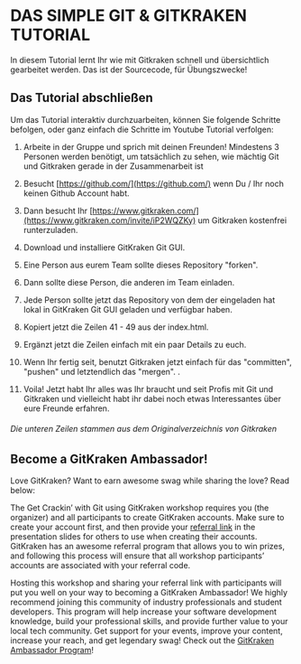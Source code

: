 # DAS SIMPLE GIT & GITKRAKEN TUTORIAL

In diesem Tutorial lernt Ihr wie mit Gitkraken schnell und übersichtlich gearbeitet werden. Das ist der Sourcecode, für Übungszwecke! 

## Das Tutorial abschließen

Um das Tutorial interaktiv durchzuarbeiten, können Sie folgende Schritte befolgen, oder ganz einfach die Schritte im Youtube Tutorial verfolgen: 

1. Arbeite in der Gruppe und sprich mit deinen Freunden! Mindestens 3 Personen werden benötigt, um tatsächlich zu sehen, wie mächtig Git und Gitkraken gerade in der Zusammenarbeit ist

2. Besucht [https://github.com/](https://github.com/) wenn Du / Ihr noch keinen Github Account habt.

3. Dann besucht Ihr [https://www.gitkraken.com/](https://www.gitkraken.com/invite/iP2WQZKy) um Gitkraken kostenfrei runterzuladen. 

4. Download und installiere GitKraken Git GUI. 

5. Eine Person aus eurem Team sollte dieses Repository "forken". 

6. Dann sollte diese Person, die anderen im Team einladen. 

7. Jede Person sollte jetzt das Repository von dem der eingeladen hat lokal in GitKraken Git GUI geladen und verfügbar haben. 

8. Kopiert jetzt die Zeilen 41 - 49 aus der index.html. 

9. Ergänzt jetzt die Zeilen einfach mit ein paar Details zu euch.

10. Wenn Ihr fertig seit, benutzt Gitkraken jetzt einfach für das "committen", "pushen" und letztendlich das "mergen". . 

11. Voila! Jetzt habt Ihr alles was Ihr braucht und seit Profis mit Git und Gitkraken und vielleicht habt ihr dabei noch etwas Interessantes über eure Freunde erfahren. 


###### Die unteren Zeilen stammen aus dem Originalverzeichnis von Gitkraken

## Become a GitKraken Ambassador! 

Love GitKraken? Want to earn awesome swag while sharing the love? Read below: 

The Get Crackin’ with Git using GitKraken workshop requires you (the organizer) and all participants to create GitKraken accounts. Make sure to create your account first, and then provide your [referral link](https://app.gitkraken.com/referrals) in the presentation slides for others to use when creating their accounts. GitKraken has an awesome referral program that allows you to win prizes, and following this process will ensure that all workshop participants’ accounts are associated with your referral code.

Hosting this workshop and sharing your referral link with participants will put you well on your way to becoming a GitKraken Ambassador! We highly recommend joining this community of industry professionals and student developers. This program will help increase your software development knowledge, build your professional skills, and provide further value to your local tech community. Get support for your events, improve your content, increase your reach, and get legendary swag! Check out the [GitKraken Ambassador Program](https://www.gitkraken.com/ambassador)!
